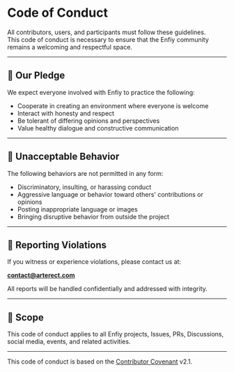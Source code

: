 # Code of Conduct

All contributors, users, and participants must follow these guidelines.  
This code of conduct is necessary to ensure that the Enfiy community remains a welcoming and respectful space.

---

## 🌈 Our Pledge

We expect everyone involved with Enfiy to practice the following:

- Cooperate in creating an environment where everyone is welcome
- Interact with honesty and respect
- Be tolerant of differing opinions and perspectives
- Value healthy dialogue and constructive communication

---

## 🚫 Unacceptable Behavior

The following behaviors are not permitted in any form:

- Discriminatory, insulting, or harassing conduct
- Aggressive language or behavior toward others' contributions or opinions
- Posting inappropriate language or images
- Bringing disruptive behavior from outside the project

---

## 📩 Reporting Violations

If you witness or experience violations, please contact us at:

**contact@arterect.com**

All reports will be handled confidentially and addressed with integrity.

---

## 📜 Scope

This code of conduct applies to all Enfiy projects, Issues, PRs, Discussions, social media, events, and related activities.

---

This code of conduct is based on the [Contributor Covenant](https://www.contributor-covenant.org/) v2.1.

